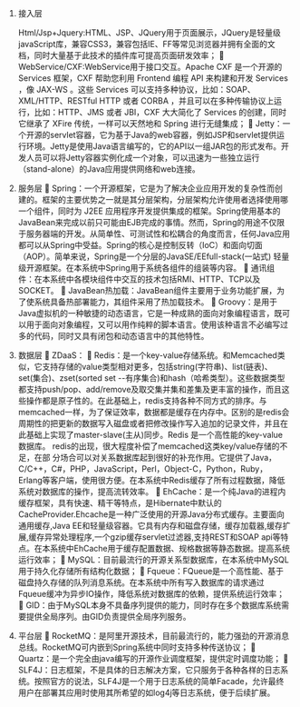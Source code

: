 1.	接入层

       Html/Jsp+Jquery:HTML、JSP、JQuery用于页面展示，JQuery是轻量级javaScript库，兼容CSS3，兼容包括IE、FF等常见浏览器并拥有全面的文档，同时大量基于此技术的插件库可提高页面研发效率；
	WebService/CXF:WebService用于接口交互。Apache CXF 是一个开源的 Services 框架，CXF 帮助您利用 Frontend 编程 API 来构建和开发 Services ，像 JAX-WS 。这些 Services 可以支持多种协议，比如：SOAP、XML/HTTP、RESTful HTTP 或者 CORBA ，并且可以在多种传输协议上运行，比如：HTTP、JMS 或者 JBI，CXF 大大简化了 Services 的创建，同时它继承了 XFire 传统，一样可以天然地和 Spring 进行无缝集成；
	Jetty：一个开源的servlet容器，它为基于Java的web容器，例如JSP和servlet提供运行环境。Jetty是使用Java语言编写的，它的API以一组JAR包的形式发布。开发人员可以将Jetty容器实例化成一个对象，可以迅速为一些独立运行（stand-alone）的Java应用提供网络和web连接。
2.	服务层
	Spring：一个开源框架，它是为了解决企业应用开发的复杂性而创建的。框架的主要优势之一就是其分层架构，分层架构允许使用者选择使用哪一个组件，同时为 J2EE 应用程序开发提供集成的框架。Spring使用基本的JavaBean来完成以前只可能由EJB完成的事情。然而，Spring的用途不仅限于服务器端的开发。从简单性、可测试性和松耦合的角度而言，任何Java应用都可以从Spring中受益。Spring的核心是控制反转（IoC）和面向切面（AOP）。简单来说，Spring是一个分层的JavaSE/EEfull-stack(一站式) 轻量级开源框架。在本系统中Spring用于系统各组件的组装等内容。
	通讯组件：在本系统中各模块组件中交互的技术包括RMI、HTTP、TCP以及SOCKET。
	JavaBean热加载：JavaBean组件主要用于业务功能扩展，为了使系统具备热部署能力，其组件采用了热加载技术。
	Groovy：是用于Java虚拟机的一种敏捷的动态语言，它是一种成熟的面向对象编程语言，既可以用于面向对象编程，又可以用作纯粹的脚本语言。使用该种语言不必编写过多的代码，同时又具有闭包和动态语言中的其他特性。
3.	数据层
	ZDaaS：
	Redis：是一个key-value存储系统。和Memcached类似，它支持存储的value类型相对更多，包括string(字符串)、list(链表)、set(集合)、zset(sorted set --有序集合)和hash（哈希类型）。这些数据类型都支持push/pop、add/remove及取交集并集和差集及更丰富的操作，而且这些操作都是原子性的。在此基础上，redis支持各种不同方式的排序。与memcached一样，为了保证效率，数据都是缓存在内存中。区别的是redis会周期性的把更新的数据写入磁盘或者把修改操作写入追加的记录文件，并且在此基础上实现了master-slave(主从)同步。Redis 是一个高性能的key-value数据库。 redis的出现，很大程度补偿了memcached这类key/value存储的不足，在部 分场合可以对关系数据库起到很好的补充作用。它提供了Java，C/C++，C#，PHP，JavaScript，Perl，Object-C，Python，Ruby，Erlang等客户端，使用很方便。在本系统中Redis缓存了所有过程数据，降低系统对数据库的操作，提高流转效率。
	EhCache：是一个纯Java的进程内缓存框架，具有快速、精干等特点，是Hibernate中默认的CacheProvider.Ehcache是一种广泛使用的开源Java分布式缓存。主要面向通用缓存,Java EE和轻量级容器。它具有内存和磁盘存储，缓存加载器,缓存扩展,缓存异常处理程序,一个gzip缓存servlet过滤器,支持REST和SOAP api等特点。在本系统中EhCache用于缓存配置数据、规格数据等静态数据。提高系统运行效率；
	MySQL：目前最流行的开源关系型数据库，在本系统中MySQL用于持久化存储所有结构化数据；
	Fqueue：FQueue是一个高性能、基于磁盘持久存储的队列消息系统。在本系统中所有写入数据库的请求通过Fqueue缓冲为异步IO操作，降低系统对数据库的依赖，提供系统运行效率；
	GID：由于MySQL本身不具备序列提供的能力，同时存在多个数据库系统需要提供全局序列。由GID负责提供全局序列服务。
4.	平台层
	RocketMQ：是阿里开源技术，目前最流行的，能力强劲的开源消息总线。RocketMQ可内嵌到Spring系统中同时支持多种传送协议；
	Quartz：是一个完全由java编写的开源作业调度框架，提供定时调度功能；
	SLF4J：日志框架，不是具体的日志解决方案，它只服务于各种各样的日志系统。按照官方的说法，SLF4J是一个用于日志系统的简单Facade，允许最终用户在部署其应用时使用其所希望的如log4j等日志系统，便于后续扩展。
